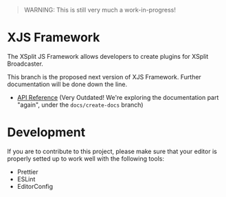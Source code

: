 > WARNING: This is still very much a work-in-progress!

# XJS Framework

The XSplit JS Framework allows developers to create plugins for XSplit Broadcaster.

This branch is the proposed next version of XJS Framework. Further documentation will be done down the line.

- [API Reference](https://xjs.dcefram.now.sh/) (Very Outdated! We're exploring the documentation part "again", under the `docs/create-docs` branch)

# Development

If you are to contribute to this project, please make sure that your editor is properly setted up to work well with the following tools:

- Prettier
- ESLint
- EditorConfig
